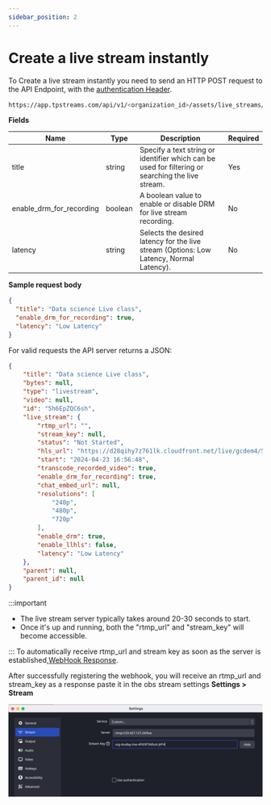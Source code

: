 ```yaml
---
sidebar_position: 2
---
```


# Create a live stream instantly


To Create a live stream instantly you need to send an HTTP POST request to the API Endpoint, with the [authentication Header](../server-api/authentication.md).


```bash
https://app.tpstreams.com/api/v1/<organization_id>/assets/live_streams/
```

**Fields**

| Name             | Type         | Description |    Required  |
| -----------      | -----------  | ----------- |   ---------- |
| title            | string      |  Specify a text string or identifier which can be used for filtering or searching the live stream.| Yes |
| enable_drm_for_recording       | boolean      | A boolean value to enable or disable DRM for live stream recording.| No |
| latency       | string      | Selects the desired latency for the live stream (Options: Low Latency, Normal Latency).| No |

**Sample request body**

```json 
{
  "title": "Data science Live class",
  "enable_drm_for_recording": true,
  "latency": "Low Latency"
}

```

For valid requests the API server returns a JSON:

```json
{
    "title": "Data science Live class",
    "bytes": null,
    "type": "livestream",
    "video": null,
    "id": "5h6EpZQC6sh",
    "live_stream": {
        "rtmp_url": "",
        "stream_key": null,
        "status": "Not Started",
        "hls_url": "https://d28qihy7z761lk.cloudfront.net/live/gcdem4/5h6EpZQC6sh/video.m3u8",
        "start": "2024-04-23 16:56:48",
        "transcode_recorded_video": true,
        "enable_drm_for_recording": true,
        "chat_embed_url": null,
        "resolutions": [
            "240p",
            "480p",
            "720p"
        ],
        "enable_drm": true,
        "enable_llhls": false,
        "latency": "Low Latency"
    },
    "parent": null,
    "parent_id": null
}
```
:::important

- The live stream server typically takes around 20-30 seconds to start. 
- Once it's up and running, both the "rtmp_url" and "stream_key" will become accessible. 


:::
To automatically receive rtmp_url and stream key as soon as the server is established,[WebHook Response](webhook-response).

After successfully registering the webhook, you will receive an rtmp_url and stream_key as a response paste it in the obs stream settings  **Settings > Stream**






 ![OBS settings](/img/obs.png)

